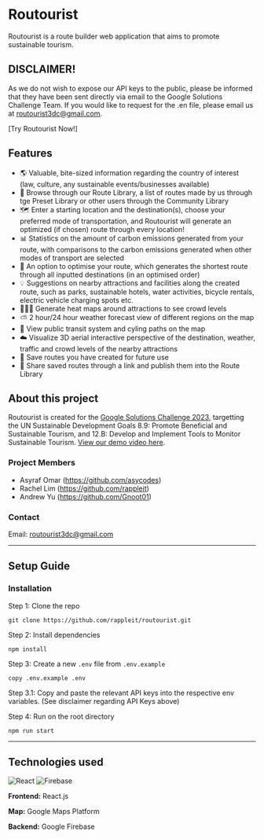 # Routourist
Routourist is a route builder web application that aims to promote sustainable tourism. 

## DISCLAIMER!
As we do not wish to expose our API keys to the public, please be informed that they have been sent directly via email to the Google Solutions Challenge Team. If you would like to request for the .en file, please email us at [routourist3dc@gmail.com](mailto:routourist3dc@gmail.com). 

[Try Routourist Now!] 

## Features
- 🌎 Valuable, bite-sized information regarding the country of interest (law, culture, any sustainable events/businesses available)
- 🔎 Browse through our Route Library, a list of routes made by us through tge Preset Library or other users through the Community Library
- 🗺️ Enter a starting location and the destination(s), choose your preferred mode of transportation, and Routourist will generate an optimized (if chosen) route through every location!
- 📊 Statistics on the amount of carbon emissions generated from your route, with comparisons to the carbon emissions generated when other modes of transport are selected
- 📍 An option to optimise your route, which generates the shortest route through all inputted destinations (in an optimised order)
- 💡 Suggestions on nearby attractions and facilities along the created route, such as parks, sustainable hotels, water activities, bicycle rentals, electric vehicle charging spots etc.
- 🧑‍🤝‍🧑 Generate heat maps around attractions to see crowd levels
- ⛅ 2 hour/24 hour weather forecast view of different regions on the map
- 🚴 View public transit system and cyling paths on the map
- ☁️ Visualize 3D aerial interactive perspective of the destination, weather, traffic and crowd levels of the nearby attractions
- 💾 Save routes you have created for future use
- 📃 Share saved routes through a link and publish them into the Route Library

## About this project
Routourist is created for the [Google Solutions Challenge 2023](https://developers.google.com/community/gdsc-solution-challenge), targetting the UN Sustainable Development Goals 8.9: Promote Beneficial and Sustainable Tourism, and 12.B: Develop and Implement Tools to Monitor Sustainable Tourism. [View our demo video here](https://www.youtube.com/watch?v=CohbHAdULBE).

### Project Members
- Asyraf Omar (https://github.com/asycodes)
- Rachel Lim (https://github.com/rappleit)
- Andrew Yu (https://github.com/Gnoot01)

### Contact
Email: [routourist3dc@gmail.com](mailto:routourist3dc@gmail.com)

---
## Setup Guide

### Installation

Step 1: Clone the repo
```
git clone https://github.com/rappleit/routourist.git
```
Step 2: Install dependencies
```
npm install
```
Step 3: Create a new `.env` file from `.env.example`
```
copy .env.example .env
```
Step 3.1: Copy and paste the relevant API keys into the respective env variables. (See disclaimer regarding API Keys above)

Step 4: Run on the root directory
```
npm run start
```
---
## Technologies used

![React](https://img.shields.io/badge/react-%2320232a.svg?style=for-the-badge&logo=react&logoColor=%2361DAFB) ![Firebase](https://img.shields.io/badge/firebase-%23039BE5.svg?style=for-the-badge&logo=firebase)


**Frontend:** React.js

**Map:** Google Maps Platform

**Backend:** Google Firebase
